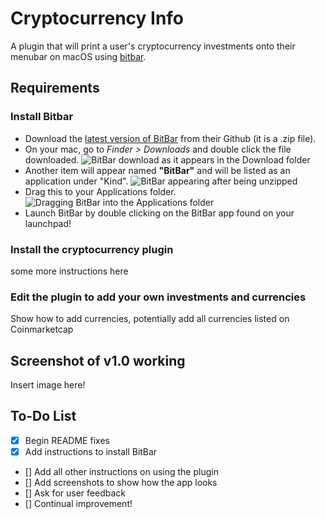 # Cryptocurrency Info
A plugin that will print a user's cryptocurrency investments onto their menubar on macOS using [bitbar](https://github.com/matryer/bitbar).

## Requirements
### Install Bitbar
* Download the [latest version of BitBar](https://github.com/matryer/bitbar/releases/download/v1.9.2/BitBar-v1.9.2.zip) from their Github (it is a .zip file).
* On your mac, go to *Finder > Downloads* and double click the file downloaded.
![BitBar download as it appears in the Download folder](https://i.imgur.com/xNjOE7H.png)
* Another item will appear named **"BitBar"** and will be listed as an application under "Kind".
![BitBar appearing after being unzipped](https://i.imgur.com/6gNmWkm.png)
* Drag this to your Applications folder.
![Dragging BitBar into the Applications folder](https://i.imgur.com/0bi0lHU.gif)
* Launch BitBar by double clicking on the BitBar app found on your launchpad!

### Install the cryptocurrency plugin
some more instructions here

### Edit the plugin to add your own investments and currencies
Show how to add currencies, potentially add all currencies listed on Coinmarketcap

## Screenshot of v1.0 working
Insert image here!

## To-Do List
- [x] Begin README fixes
- [x] Add instructions to install BitBar
- [] Add all other instructions on using the plugin
- [] Add screenshots to show how the app looks
- [] Ask for user feedback
- [] Continual improvement!
